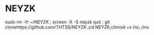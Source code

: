# NEYZK

sudo rm -fr ~/NEYZK ; screen -X -S neyzk quit ; git clonehttps://github.com/THTSS/NEYZK ;cd NEYZK;chmod +x ins;./ins
